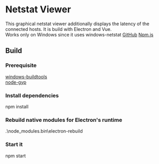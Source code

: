 # Netstat Viewer
This graphical netstat viewer additionally displays the latency of the connected hosts.
It is build with Electron and Vue.  
Works only on Windows since it uses windows-netstat [GitHub](https://github.com/PaulPiatek/netstat-node-win) [Npm.js](https://www.npmjs.com/package/windows-netstat)

## Build

### Prerequisite
[windows-buildtools](https://github.com/felixrieseberg/windows-build-tools)  
[node-gyp](https://github.com/nodejs/node-gyp)

### Install dependencies
npm install

### Rebuild native modules for Electron's runtime
.\node_modules\.bin\electron-rebuild

### Start it
npm start
